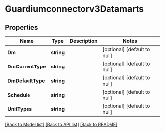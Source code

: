 # Guardiumconnectorv3Datamarts

## Properties
Name | Type | Description | Notes
------------ | ------------- | ------------- | -------------
**Dm** | **string** |  | [optional] [default to null]
**DmCurrentType** | **string** |  | [optional] [default to null]
**DmDefaultType** | **string** |  | [optional] [default to null]
**Schedule** | **string** |  | [optional] [default to null]
**UnitTypes** | **string** |  | [optional] [default to null]

[[Back to Model list]](../README.md#documentation-for-models) [[Back to API list]](../README.md#documentation-for-api-endpoints) [[Back to README]](../README.md)

